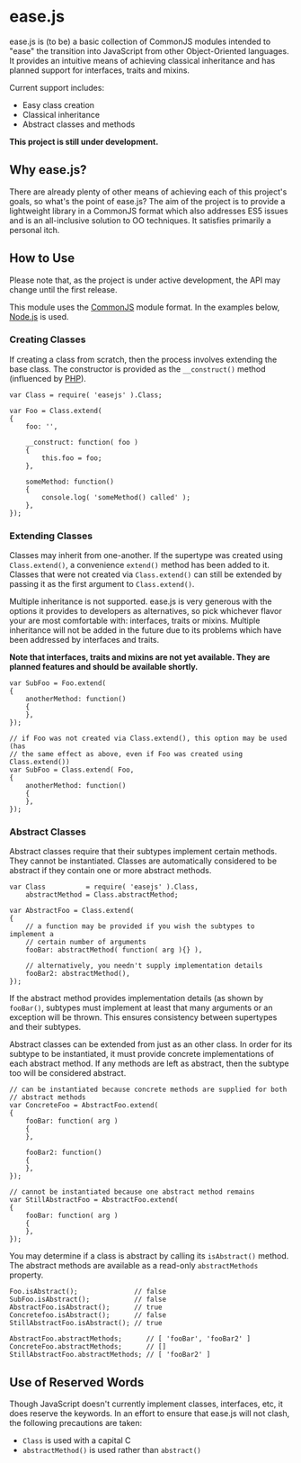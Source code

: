 # ease.js

ease.js is (to be) a basic collection of CommonJS modules intended to
"ease" the transition into JavaScript from other Object-Oriented languages. It
provides an intuitive means of achieving classical inheritance and has planned
support for interfaces, traits and mixins.

Current support includes:

* Easy class creation
* Classical inheritance
* Abstract classes and methods

**This project is still under development.**

## Why ease.js?
There are already plenty of other means of achieving each of this project's
goals, so what's the point of ease.js? The aim of the project is to provide a
lightweight library in a CommonJS format which also addresses ES5 issues and is
an all-inclusive solution to OO techniques. It satisfies primarily a personal
itch.


## How to Use
Please note that, as the project is under active development, the API may change
until the first release.

This module uses the [CommonJS](http://commonjs.org) module format. In the
examples below, [Node.js](http://nodejs.org) is used.

### Creating Classes
If creating a class from scratch, then the process involves extending the base
class. The constructor is provided as the `__construct()` method (influenced by
[PHP](http://php.net)).

    var Class = require( 'easejs' ).Class;

    var Foo = Class.extend(
    {
        foo: '',

        __construct: function( foo )
        {
            this.foo = foo;
        },

        someMethod: function()
        {
            console.log( 'someMethod() called' );
        },
    });

### Extending Classes
Classes may inherit from one-another. If the supertype was created using
`Class.extend()`, a convenience `extend()` method has been added to it. Classes
that were not created via `Class.extend()` can still be extended by passing it
as the first argument to `Class.extend()`.

Multiple inheritance is not supported. ease.js is very generous with the options
it provides to developers as alternatives, so pick whichever flavor your are
most comfortable with: interfaces, traits or mixins. Multiple inheritance will
not be added in the future due to its problems which have been addressed by
interfaces and traits.

**Note that interfaces, traits and mixins are not yet available. They are
planned features and should be available shortly.**

    var SubFoo = Foo.extend(
    {
        anotherMethod: function()
        {
        },
    });

    // if Foo was not created via Class.extend(), this option may be used (has
    // the same effect as above, even if Foo was created using Class.extend())
    var SubFoo = Class.extend( Foo,
    {
        anotherMethod: function()
        {
        },
    });

### Abstract Classes
Abstract classes require that their subtypes implement certain methods. They
cannot be instantiated. Classes are automatically considered to be abstract if
they contain one or more abstract methods.

    var Class          = require( 'easejs' ).Class,
        abstractMethod = Class.abstractMethod;

    var AbstractFoo = Class.extend(
    {
        // a function may be provided if you wish the subtypes to implement a
        // certain number of arguments
        fooBar: abstractMethod( function( arg ){} ),

        // alternatively, you needn't supply implementation details
        fooBar2: abstractMethod(),
    });

If the abstract method provides implementation details (as shown by
`fooBar()`, subtypes must implement at least that many arguments or an exception
will be thrown. This ensures consistency between supertypes and their subtypes.

Abstract classes can be extended from just as an other class. In order for its
subtype to be instantiated, it must provide concrete implementations of each
abstract method. If any methods are left as abstract, then the subtype too will
be considered abstract.

    // can be instantiated because concrete methods are supplied for both
    // abstract methods
    var ConcreteFoo = AbstractFoo.extend(
    {
        fooBar: function( arg )
        {
        },

        fooBar2: function()
        {
        },
    });

    // cannot be instantiated because one abstract method remains
    var StillAbstractFoo = AbstractFoo.extend(
    {
        fooBar: function( arg )
        {
        },
    });

You may determine if a class is abstract by calling its `isAbstract()` method.
The abstract methods are available as a read-only `abstractMethods` property.

    Foo.isAbstract();              // false
    SubFoo.isAbstract();           // false
    AbstractFoo.isAbstract();      // true
    Concretefoo.isAbstract();      // false
    StillAbstractFoo.isAbstract(); // true

    AbstractFoo.abstractMethods;      // [ 'fooBar', 'fooBar2' ]
    ConcreteFoo.abstractMethods;      // []
    StillAbstractFoo.abstractMethods; // [ 'fooBar2' ]


## Use of Reserved Words
Though JavaScript doesn't currently implement classes, interfaces, etc, it does
reserve the keywords. In an effort to ensure that ease.js will not clash, the
following precautions are taken:

* `Class` is used with a capital C
* `abstractMethod()` is used rather than `abstract()`

